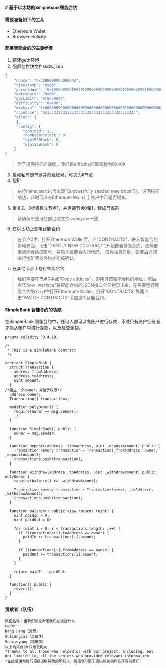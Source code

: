 #### # 基于以太坊的Simplebank智能合约
#### 需要准备如下的工具
- Ethereum Wallet 
- Browser-Solidity
#### 部署智能合约的主要步骤
1. 搭建geth环境
2. 配置创世块文件ssdw.json
``` javascript 
{
    "nonce": "0x0000000000000042",     
    "timestamp": "0x00",
    "parentHash": "0x0000000000000000000000000000000000000000000000000000000000000000",
    "extraData": "0x00",     
    "gasLimit": "0x8000000",     
    "difficulty": "0x400",
    "mixhash": "0x0000000000000000000000000000000000000000000000000000000000000000",
    "coinbase": "0x3333333333333333333333333333333333333333",     
    "alloc": {
     },
     "config": {
        "chainId": 15,
        "homesteadBlock": 0,
        "eip155Block": 0,
        "eip158Block": 0
    }
}
``` 
>为了提高挖矿的速度，我们将diffculty的值调整为0x400 

3. 启动私有链节点并创建账号，称之为0节点
4. 挖矿
>执行miner.start(),当出现“Successfully seaded new block”时，说明挖矿成功，此时可以去Ethereum Wallet 上账户中币是否增多。
5. 重复2、3步骤建立节点1，并连通节点0和1，建成节点群
> 请确保所使用的创世块文件ssdw.json一致
6. 在以太坊上部署智能合约
>  在节点0中，打开Ethereum Wallet后，点“CONTRACTS”，进入智能合约管理界面，点击“DEPOLY NEW CONTRACT”,开始部署智能合约，选择部署智能合约的账号，并输入智能合约的代码。
值得注意的是，部署后必须进行挖矿智能合约才能被确认。

7. 在其他节点上运行智能合约
> 我们需要在节点0中点“Copy address”，即拷贝该智能合约的地址，然后点“Show Interface”将智能合约的JSON接口全部拷贝出来，在需要运行智能合约的节点1中打开Ethereum-Wallet，打开“CONTRACTS”界面点击“WATCH CONTRACTS”添加这个智能合约。
#### SimpleBank 智能合约的功能
在SimpleBank 智能合约中，任何人都可以向账户进行存款，不过只有账户拥有者才能从账户中进行提款，以及检查余额。

```solidity
pragma solidity ^0.4.18;

/*
 * This is a simplebank contract
 */

contract SimpleBank {
  struct Transaction {
    address fromAddress;
    address toAddress;
    uint amount;
  }
/*建立一个owner，并给予权限*/
  address owner;
  Transaction[] transactions;

  modifier onlyOwner() {
    require(owner == msg.sender);
    _;
  }

  function SimpleBank() public {
    owner = msg.sender;
  }

  function deposit(address _fromAddress, uint _depositAmount) public {
    Transaction memory transaction = Transaction(_fromAddress, owner, _depositAmount);
    transactions.push(transaction);
  }

  function withdraw(address _toAddress, uint _withdrawAmount) public onlyOwner {
    require(balance() >= _withdrawAmount);

    Transaction memory transaction = Transaction(owner, _toAddress, _withdrawAmount);
    transactions.push(transaction);
  }

  function balance() public view returns (uint) {
    uint paidIn = 0;
    uint paidOut = 0;

    for (uint i = 0; i < transactions.length; i++) {
      if (transactions[i].toAddress == owner) {
        paidIn += transactions[i].amount;
      }

      if (transactions[i].fromAddress == owner) {
        paidOut += transactions[i].amount;
      }
    }

    return paidIn - paidOut;
  }

  function() public {
    revert();
  }
}
```
#### 贡献者（队伍）

```
队伍名称：当我们谈论大佬我们在谈些什么
coder：
Dang Feng（党枫）
Suliangcai（苏良才）
Sunxieyang（孙燮阳）
以上均来自2017级软院大一
*Thanks to all those who helped us with our project, including, but not limited to, all the seniors who provided relevant information.
*在此感谢为我们项目提供帮助的所有人，包括但不限于提供相关资料的所有前辈们
```

